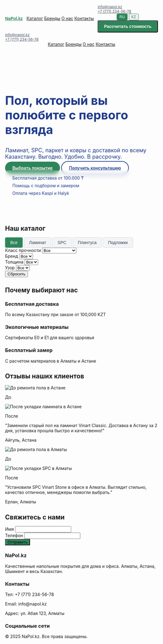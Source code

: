 <!DOCTYPE html>
<html lang="ru" id="html-lang">
<head>
  <meta charset="UTF-8">
  <meta name="viewport" content="width=device-width, initial-scale=1.0">
  <meta name="description" content="Купить ламинат, SPC, плинтуса и подложки в Казахстане. Бесплатная доставка, бесплатный замер, экологичные покрытия.">
  <meta name="keywords" content="ламинат Алматы, SPC Астана, плинтус Казахстан, подложка недорого, бесплатный замер">
  <meta property="og:title" content="NaPol.kz — Напольные покрытия в Казахстане">
  <meta property="og:description" content="Купить ламинат, SPC, плинтуса и подложки в Казахстане. Бесплатная доставка, бесплатный замер, экологичные покрытия.">
  <meta property="og:image" content="https://images.unsplash.com/photo-1618220922940-7cc2f2e9e968?ixlib=rb-4.0.3&auto=format&fit=crop&w=1350&q=80">
  <title>NaPol.kz — Напольные покрытия в Казахстане</title>
  <link href="https://cdn.jsdelivr.net/npm/tailwindcss@2.2.19/dist/tailwind.min.css" rel="stylesheet">
  <link rel="stylesheet" href="https://cdnjs.cloudflare.com/ajax/libs/font-awesome/6.0.0-beta3/css/all.min.css">
  <style>
    .hero-bg {
      background-image: url('https://images.unsplash.com/photo-1618220922940-7cc2f2e9e968?ixlib=rb-4.0.3&auto=format&fit=crop&w=1350&q=80');
      background-size: cover;
      background-position: center;
      min-height: 500px;
      display: flex;
      align-items: center;
    }
    .logo-placeholder {
      font-family: 'Montserrat', sans-serif;
      font-weight: bold;
      color: #2F855A;
    }
    .lang-btn {
      padding: 0.2rem 0.5rem;
      border: 1px solid #2F855A;
      border-radius: 0.25rem;
      color: #2F855A;
      font-size: 0.75rem;
      transition: all 0.2s;
    }
    .lang-btn.active, .lang-btn:hover {
      background-color: #2F855A;
      color: white;
    }
    .contact-info a {
      display: flex;
      align-items: center;
      color: #4B5563;
      font-size: 0.75rem;
      transition: color 0.2s;
    }
    .contact-info a:hover {
      color: #2F855A;
    }
    .header-cta {
      padding: 0.6rem 1.2rem;
      font-size: 0.875rem;
      background-color: #2F855A;
      color: white;
      border-radius: 0.25rem;
      transition: background-color 0.2s;
      font-weight: 600;
    }
    .header-cta:hover {
      background-color: #1F6140;
    }
    .header-container {
      display: flex;
      align-items: center;
      justify-content: space-between;
      flex-wrap: wrap;
    }
    .category-btn {
      padding: 0.5rem 1rem;
      border: 1px solid #D1D5DB;
      border-radius: 0.25rem;
      background-color: #F3F4F6;
      color: #374151;
      font-size: 0.875rem;
      transition: all 0.2s;
    }
    .category-btn.active, .category-btn:hover {
      background-color: #2F855A;
      color: white;
      border-color: #2F855A;
    }
    .custom-focus-ring:focus {
      outline: none;
      ring: 2px;
      ring-color: #2F855A;
    }
    .custom-hover-text:hover {
      color: #2F855A;
    }
    .price-text {
      color: #2F855A;
    }
    .custom-bg {
      background-color: #2F855A;
    }
    .custom-bg-hover:hover {
      background-color: #1F6140;
    }
    .hero-title {
      font-size: 2.5rem;
      font-weight: bold;
      color: #1E3A8A;
      line-height: 1.2;
    }
    .hero-subtitle {
      font-size: 1.125rem;
      color: #1E3A8A;
      margin-top: 0.5rem;
    }
    .hero-cta-primary {
      background-color: #2F855A;
      color: white;
      padding: 0.75rem 1.5rem;
      border-radius: 9999px;
      font-weight: 600;
      transition: background-color 0.2s;
    }
    .hero-cta-primary:hover {
      background-color: #1F6140;
    }
    .hero-cta-secondary {
      background-color: white;
      color: #1E3A8A;
      padding: 0.75rem 1.5rem;
      border-radius: 9999px;
      font-weight: 600;
      border: 2px solid #1E3A8A;
      transition: background-color 0.2s, color 0.2s;
    }
    .hero-cta-secondary:hover {
      background-color: #1E3A8A;
      color: white;
    }
    .benefit-item {
      display: flex;
      align-items: center;
      color: #1E3A8A;
      margin-bottom: 0.5rem;
      font-size: 0.875rem;
    }
    .benefit-item i {
      margin-right: 0.5rem;
      color: #1E3A8A;
    }
    .benefits-container {
      background: rgba(255, 255, 255, 0.2);
      backdrop-filter: blur(8px);
      padding: 1rem;
      border-radius: 0.5rem;
    }
    .modal {
      display: none;
      position: fixed;
      top: 0;
      left: 0;
      width: 100%;
      height: 100%;
      background-color: rgba(0, 0, 0, 0.5);
      justify-content: center;
      align-items: center;
      z-index: 1000;
    }
    .modal-content {
      background-color: white;
      padding: 2rem;
      border-radius: 0.5rem;
      max-width: 500px;
      width: 90%;
      position: relative;
    }
    .modal-close {
      position: absolute;
      top: 1rem;
      right: 1rem;
      font-size: 1.5rem;
      cursor: pointer;
      color: #4B5563;
    }
    .modal-close:hover {
      color: #2F855A;
    }
    @media (max-width: 640px) {
      .hero-bg {
        min-height: 400px;
      }
      .hero-title {
        font-size: 1.5rem;
      }
      .hero-subtitle {
        font-size: 0.875rem;
      }
      .hero-cta-primary, .hero-cta-secondary {
        padding: 0.5rem 1rem;
        font-size: 0.875rem;
      }
      .benefit-item {
        font-size: 0.75rem;
      }
      .contact-info {
        display: none;
      }
      .nav-links {
        display: none;
      }
      .header-cta {
        padding: 0.5rem 1rem;
        font-size: 0.8rem;
      }
      .lang-btn {
        font-size: 0.7rem;
        padding: 0.15rem 0.4rem;
      }
      .category-btn {
        padding: 0.4rem 0.8rem;
        font-size: 0.75rem;
      }
    }
    @media (min-width: 641px) {
      .mobile-menu-toggle {
        display: none;
      }
    }
  </style>
</head>
<body class="font-sans antialiased bg-gray-100">
  <!-- Header -->
  <header class="bg-white shadow sticky top-0 z-50">
    <nav class="container mx-auto px-4 py-3 header-container">
      <a href="/" class="text-xl sm:text-2xl logo-placeholder">NaPol.kz</a>
      <div class="nav-links hidden sm:flex space-x-4">
        <a href="#catalog" class="text-gray-700 custom-hover-text text-sm" data-lang-key="nav-catalog">Каталог</a>
        <a href="#catalog" class="text-gray-700 custom-hover-text text-sm" data-lang-key="nav-brands">Бренды</a>
        <a href="#footer" class="text-gray-700 custom-hover-text text-sm" data-lang-key="nav-about">О нас</a>
        <a href="#footer" class="text-gray-700 custom-hover-text text-sm" data-lang-key="nav-contact">Контакты</a>
      </div>
      <div class="flex items-center space-x-2 sm:space-x-3">
        <div class="contact-info hidden sm:flex space-x-3">
          <a href="mailto:info@napol.kz"><i class="fas fa-envelope mr-1 text-xs"></i><span>info@napol.kz</span></a>
          <a href="tel:+77712345678"><i class="fas fa-phone-alt mr-1 text-xs"></i><span>+7 (771) 234-56-78</span></a>
        </div>
        <div class="flex space-x-1">
          <button class="lang-btn active" data-lang="ru">RU</button>
          <button class="lang-btn" data-lang="kk">KZ</button>
        </div>
        <a href="https://wa.me/+77712345678" class="text-[#2F855A]"><i class="fab fa-whatsapp text-lg"></i></a>
        <button id="open-modal" class="header-cta" data-lang-key="hero-calculate">Рассчитать стоимость</button>
        <button id="menu-toggle" class="mobile-menu-toggle sm:hidden text-gray-700 focus:outline-none">
          <i class="fas fa-bars text-xl"></i>
        </button>
      </div>
    </nav>
    <div id="mobile-menu" class="hidden sm:hidden bg-white shadow">
      <div class="px-4 py-2 contact-info flex flex-col space-y-2">
        <a href="mailto:info@napol.kz" class="text-gray-700"><i class="fas fa-envelope mr-1 text-xs"></i><span>info@napol.kz</span></a>
        <a href="tel:+77712345678" class="text-gray-700"><i class="fas fa-phone-alt mr-1 text-xs"></i><span>+7 (771) 234-56-78</span></a>
      </div>
      <a href="#catalog" class="block px-4 py-2 text-gray-700 hover:bg-gray-100" data-lang-key="nav-catalog">Каталог</a>
      <a href="#catalog" class="block px-4 py-2 text-gray-700 hover:bg-gray-100" data-lang-key="nav-brands">Бренды</a>
      <a href="#footer" class="block px-4 py-2 text-gray-700 hover:bg-gray-100" data-lang-key="nav-about">О нас</a>
      <a href="#footer" class="block px-4 py-2 text-gray-700 hover:bg-gray-100" data-lang-key="nav-contact">Контакты</a>
    </div>
  </header>

  <!-- Modal -->
  <div id="modal" class="modal">
    <div class="modal-content">
      <span class="modal-close">×</span>
      <h2 class="text-2xl font-bold mb-4" data-lang-key="contact-title">Свяжитесь с нами</h2>
      <div class="space-y-4">
        <div>
          <label for="modal-name" class="block text-gray-700" data-lang-key="form-name">Имя</label>
          <input type="text" id="modal-name" class="w-full px-4 py-2 border rounded-lg custom-focus-ring" required>
        </div>
        <div>
          <label for="modal-phone" class="block text-gray-700" data-lang-key="form-phone">Телефон</label>
          <input type="tel" id="modal-phone" class="w-full px-4 py-2 border rounded-lg custom-focus-ring" required>
        </div>
        <button id="modal-submit" class="w-full custom-bg text-white px-4 py-2 rounded-lg custom-bg-hover" data-lang-key="form-submit">Отправить</button>
      </div>
    </div>
  </div>

  <!-- Hero Section -->
  <section class="hero-bg py-12">
    <div class="container mx-auto px-4">
      <h1 class="hero-title mb-4" data-lang-key="hero-title">Пол, который вы полюбите с первого взгляда</h1>
      <p class="hero-subtitle mb-6" data-lang-key="hero-subtitle">Ламинат, SPC, паркет и ковры с доставкой по всему Казахстану. Выгодно. Удобно. В рассрочку.</p>
      <div class="flex space-x-4 mb-6">
        <a href="#catalog" class="hero-cta-primary" data-lang-key="hero-cta-primary">Выбрать покрытие</a>
        <a href="#footer" class="hero-cta-secondary" data-lang-key="hero-cta-secondary">Получить консультацию</a>
      </div>
      <div class="benefits-container space-y-2">
        <div class="benefit-item" data-lang-key="benefit-delivery">
          <i class="fas fa-truck"></i> Бесплатная доставка от 100.000 ₸
        </div>
        <div class="benefit-item" data-lang-key="benefit-selection">
          <i class="fas fa-hand-pointer"></i> Помощь с подбором и замером
        </div>
        <div class="benefit-item" data-lang-key="benefit-payment">
          <i class="fas fa-credit-card"></i> Оплата через Kaspi и Halyk
        </div>
      </div>
    </div>
  </section>

  <!-- Catalog Section -->
  <section id="catalog" class="py-16 bg-white">
    <div class="container mx-auto px-4">
      <h2 class="text-3xl font-bold text-center mb-8" data-lang-key="catalog-title">Наш каталог</h2>
      <div id="category-buttons" class="flex flex-wrap justify-center gap-2 mb-6">
        <button class="category-btn active" data-category="all" data-lang-key="filter-all">Все</button>
        <button class="category-btn" data-category="Ламинат" data-lang-key="filter-laminate">Ламинат</button>
        <button class="category-btn" data-category="SPC" data-lang-key="filter-spc">SPC</button>
        <button class="category-btn" data-category="Плинтуса" data-lang-key="filter-plinth">Плинтуса</button>
        <button class="category-btn" data-category="Подложки" data-lang-key="filter-underlay">Подложки</button>
      </div>
      <div class="flex flex-wrap justify-center gap-4 mb-8">
        <div class="flex flex-col">
          <label for="filter-strength" class="text-sm font-semibold mb-1" data-lang-key="filter-strength-label">Класс прочности</label>
          <select id="filter-strength" class="px-4 py-2 border rounded-lg text-gray-700 custom-focus-ring">
            <option value="all" data-lang-key="filter-all">Все</option>
            <option value="32">32 класс</option>
            <option value="33">33 класс</option>
            <option value="34">34 класс</option>
            <option value="na" data-lang-key="filter-na">Не применимо</option>
          </select>
        </div>
        <div class="flex flex-col">
          <label for="filter-brand" class="text-sm font-semibold mb-1" data-lang-key="filter-brand-label">Бренд</label>
          <select id="filter-brand" class="px-4 py-2 border rounded-lg text-gray-700 custom-focus-ring">
            <option value="all" data-lang-key="filter-all">Все</option>
          </select>
        </div>
        <div class="flex flex-col">
          <label for="filter-thickness" class="text-sm font-semibold mb-1" data-lang-key="filter-thickness-label">Толщина</label>
          <select id="filter-thickness" class="px-4 py-2 border rounded-lg text-gray-700 custom-focus-ring">
            <option value="all" data-lang-key="filter-all">Все</option>
          </select>
        </div>
        <div class="flex flex-col">
          <label for="filter-pattern" class="text-sm font-semibold mb-1" data-lang-key="filter-pattern-label">Узор</label>
          <select id="filter-pattern" class="px-4 py-2 border rounded-lg text-gray-700 custom-focus-ring">
            <option value="all" data-lang-key="filter-all">Все</option>
          </select>
        </div>
        <button id="reset-filters" class="px-4 py-2 border rounded-lg text-gray-700 custom-bg-hover self-end" data-lang-key="reset-filters">Сбросить</button>
      </div>
      <div id="product-catalog" class="grid grid-cols-1 sm:grid-cols-2 lg:grid-cols-4 gap-6"></div>
    </div>
  </section>

  <!-- USP Section -->
  <section class="py-16 bg-gray-200">
    <div class="container mx-auto px-4">
      <h2 class="text-3xl font-bold text-center mb-8" data-lang-key="usp-title">Почему выбирают нас</h2>
      <div class="grid grid-cols-1 md:grid-cols-3 gap-8">
        <div class="text-center">
          <i class="fas fa-truck text-4xl text-[#2F855A] mb-4"></i>
          <h3 class="text-xl font-semibold" data-lang-key="usp-delivery-title">Бесплатная доставка</h3>
          <p class="text-gray-600" data-lang-key="usp-delivery-text">По всему Казахстану при заказе от 100,000 KZT</p>
        </div>
        <div class="text-center">
          <i class="fas fa-leaf text-4xl text-[#2F855A] mb-4"></i>
          <h3 class="text-xl font-semibold" data-lang-key="usp-materials-title">Экологичные материалы</h3>
          <p class="text-gray-600" data-lang-key="usp-materials-text">Сертификаты E0 и E1 для вашего здоровья</p>
        </div>
        <div class="text-center">
          <i class="fas fa-ruler-combined text-4xl text-[#2F855A] mb-4"></i>
          <h3 class="text-xl font-semibold" data-lang-key="usp-measurement-title">Бесплатный замер</h3>
          <p class="text-gray-600" data-lang-key="usp-measurement-text">С расчетом материалов в Алматы и Астане</p>
        </div>
      </div>
    </div>
  </section>

  <!-- Reviews Section -->
  <section class="py-16 bg-white">
    <div class="container mx-auto px-4">
      <h2 class="text-3xl font-bold text-center mb-8" data-lang-key="reviews-title">Отзывы наших клиентов</h2>
      <div class="grid grid-cols-1 md:grid-cols-2 gap-8">
        <div class="bg-gray-100 p-6 rounded-lg shadow">
          <div class="grid grid-cols-1 sm:grid-cols-2 gap-4 mb-4">
            <div>
              <img src="https://images.unsplash.com/photo-1513519245088-0e12902e5a38?ixlib=rb-4.0.3&auto=format&fit=crop&w=300&q=80" alt="До ремонта пола в Астане" class="w-full h-48 object-cover rounded-lg">
              <p class="text-center text-sm font-semibold mt-2" data-lang-key="review-before">До</p>
            </div>
            <div>
              <img src="https://images.unsplash.com/photo-1600585154340-be6161a56a0c?ixlib=rb-4.0.3&auto=format&fit=crop&w=300&q=80" alt="После укладки ламината в Астане" class="w-full h-48 object-cover rounded-lg">
              <p class="text-center text-sm font-semibold mt-2" data-lang-key="review-after">После</p>
            </div>
          </div>
          <p class="text-gray-600 italic mb-4">"Заменили старый пол на ламинат Vinart Classic. Доставка в Астану за 2 дня, установка прошла быстро и качественно!"</p>
          <p class="font-semibold">Айгуль, Астана</p>
        </div>
        <div class="bg-gray-100 p-6 rounded-lg shadow">
          <div class="grid grid-cols-1 sm:grid-cols-2 gap-4 mb-4">
            <div>
              <img src="https://images.unsplash.com/photo-1513519245088-0e12902e5a38?ixlib=rb-4.0.3&auto=format&fit=crop&w=300&q=80" alt="До ремонта пола в Алматы" class="w-full h-48 object-cover rounded-lg">
              <p class="text-center text-sm font-semibold mt-2" data-lang-key="review-before">До</p>
            </div>
            <div>
              <img src="https://images.unsplash.com/photo-1600585154340-be6161a56a0c?ixlib=rb-4.0.3&auto=format&fit=crop&w=300&q=80" alt="После укладки SPC в Алматы" class="w-full h-48 object-cover rounded-lg">
              <p class="text-center text-sm font-semibold mt-2" data-lang-key="review-after">После</p>
            </div>
          </div>
          <p class="text-gray-600 italic mb-4">"Установили SPC Vinart Stone в офисе в Алматы. Выглядит стильно, качество отличное, менеджеры помогли выбрать."</p>
          <p class="font-semibold">Ерлан, Алматы</p>
        </div>
      </div>
    </div>
  </section>

  <!-- Contact Form -->
  <section id="contact" class="py-16 bg-gray-200">
    <div class="container mx-auto px-4">
      <h2 class="text-3xl font-bold text-center mb-8" data-lang-key="contact-title">Свяжитесь с нами</h2>
      <div class="max-w-lg mx-auto bg-white p-8 rounded-lg shadow">
        <div class="space-y-4">
          <div>
            <label for="name" class="block text-gray-700" data-lang-key="form-name">Имя</label>
            <input type="text" id="name" class="w-full px-4 py-2 border rounded-lg custom-focus-ring" required>
          </div>
          <div>
            <label for="phone" class="block text-gray-700" data-lang-key="form-phone">Телефон</label>
            <input type="tel" id="phone" class="w-full px-4 py-2 border rounded-lg custom-focus-ring" required>
          </div>
          <button id="submit-form" class="w-full custom-bg text-white px-4 py-2 rounded-lg custom-bg-hover" data-lang-key="form-submit">Отправить</button>
        </div>
      </div>
    </div>
  </section>

  <!-- Footer -->
  <footer id="footer" class="bg-gray-800 text-white py-8">
    <div class="container mx-auto px-4">
      <div class="grid grid-cols-1 md:grid-cols-3 gap-8">
        <div>
          <h3 class="text-xl font-semibold mb-4">NaPol.kz</h3>
          <p class="text-gray-400">Качественные напольные покрытия для дома и офиса. Алматы, Астана, Шымкент и весь Казахстан.</p>
        </div>
        <div>
          <h3 class="text-xl font-semibold mb-4">Контакты</h3>
          <p class="text-gray-400">Тел: +7 (771) 234-56-78</p>
          <p class="text-gray-400">Email: info@napol.kz</p>
          <p class="text-gray-400">Адрес: ул. Абая 123, Алматы</p>
        </div>
        <div>
          <h3 class="text-xl font-semibold mb-4">Социальные сети</h3>
          <div class="flex space-x-4">
            <a href="#" class="text-gray-400 hover:text-[#2F855A]"><i class="fab fa-instagram text-xl"></i></a>
            <a href="#" class="text-gray-400 hover:text-[#2F855A]"><i class="fab fa-whatsapp text-xl"></i></a>
            <a href="#" class="text-gray-400 hover:text-[#2F855A]"><i class="fab fa-telegram text-xl"></i></a>
          </div>
        </div>
      </div>
      <p class="text-center text-gray-400 mt-8">© 2025 NaPol.kz. Все права защищены.</p>
    </div>
  </footer>

  <!-- JavaScript -->
  <script>
    const translations = {
      ru: {
        'nav-catalog': 'Каталог',
        'nav-brands': 'Бренды',
        'nav-about': 'О нас',
        'nav-contact': 'Контакты',
        'hero-title': 'Пол, который вы полюбите с первого взгляда',
        'hero-subtitle': 'Ламинат, SPC, паркет и ковры с доставкой по всему Казахстану. Выгодно. Удобно. В рассрочку.',
        'hero-cta-primary': 'Выбрать покрытие',
        'hero-cta-secondary': 'Получить консультацию',
        'benefit-delivery': 'Бесплатная доставка от 100.000 ₸',
        'benefit-selection': 'Помощь с подбором и замером',
        'benefit-payment': 'Оплата через Kaspi и Halyk',
        'hero-calculate': 'Рассчитать стоимость',
        'usp-title': 'Почему выбирают нас',
        'usp-delivery-title': 'Бесплатная доставка',
        'usp-delivery-text': 'По всему Казахстану при заказе от 100,000 KZT',
        'usp-materials-title': 'Экологичные материалы',
        'usp-materials-text': 'Сертификаты E0 и E1 для вашего здоровья',
        'usp-measurement-title': 'Бесплатный замер',
        'usp-measurement-text': 'С расчетом материалов в Алматы и Астане',
        'catalog-title': 'Наш каталог',
        'filter-all': 'Все',
        'filter-laminate': 'Ламинат',
        'filter-spc': 'SPC',
        'filter-plinth': 'Плинтуса',
        'filter-underlay': 'Подложки',
        'add-to-cart': 'В корзину',
        'filter-strength-label': 'Класс прочности',
        'filter-brand-label': 'Бренд',
        'filter-thickness-label': 'Толщина',
        'filter-pattern-label': 'Узор',
        'filter-na': 'Не применимо',
        'filter-pattern-wood': 'Дерево',
        'filter-pattern-stone': 'Камень',
        'filter-pattern-solid': 'Однотонный',
        'filter-pattern-white': 'Белый',
        'filter-pattern-oak': 'Дуб',
        'reset-filters': 'Сбросить',
        'reviews-title': 'Отзывы наших клиентов',
        'review-before': 'До',
        'review-after': 'После',
        'contact-title': 'Свяжитесь с нами',
        'form-name': 'Имя',
        'form-phone': 'Телефон',
        'form-submit': 'Отправить',
        'form-success': 'Спасибо, {name}! Мы свяжемся с вами по телефону {phone}.',
        'form-error': 'Пожалуйста, заполните имя и телефон.',
        'form-submit-error': 'Ошибка отправки данных. Попробуйте снова.',
        'breadcrumb-home': 'Главная'
      },
      kk: {
        'nav-catalog': 'Каталог',
        'nav-brands': 'Брендтер',
        'nav-about': 'Біз туралы',
        'nav-contact': 'Байланыстар',
        'hero-title': 'Бірінші көзқарастан ұнататын еден',
        'hero-subtitle': 'Ламинат, SPC, паркет және кілемдер, бүкіл Қазақстан бойынша жеткізумен. Тиімді. Ыңғайлы. Бөліп төлеумен.',
        'hero-cta-primary': 'Еденді таңдау',
        'hero-cta-secondary': 'Кеңес алу',
        'benefit-delivery': '100.000 ₸-тан тегін жеткізу',
        'benefit-selection': 'Таңдауға және өлшеуге көмек',
        'benefit-payment': 'Kaspi және Halyk арқылы төлем',
        'hero-calculate': 'Құнын есептеу',
        'usp-title': 'Неліктен бізді таңдайды',
        'usp-delivery-title': 'Тегін жеткізу',
        'usp-delivery-text': '100,000 KZT-тен бастап тапсырыс бойынша бүкіл Қазақстан бойынша',
        'usp-materials-title': 'Экологиялық материалдар',
        'usp-materials-text': 'Сіздің денсаулығыңыз үшін E0 және E1 сертификаттары',
        'usp-measurement-title': 'Тегін өлшеу',
        'usp-measurement-text': 'Алматы мен Астанада материалдарды есептеумен',
        'catalog-title': 'Біздің каталог',
        'filter-all': 'Барлығы',
        'filter-laminate': 'Ламинат',
        'filter-spc': 'SPC',
        'filter-plinth': 'Плинтустар',
        'filter-underlay': 'Төсеніштер',
        'add-to-cart': 'Себетке салу',
        'filter-strength-label': 'Мықтылық класы',
        'filter-brand-label': 'Бренд',
        'filter-thickness-label': 'Қалыңдық',
        'filter-pattern-label': 'Өрнек',
        'filter-na': 'Қолданылмайды',
        'filter-pattern-wood': 'Ағаш',
        'filter-pattern-stone': 'Тас',
        'filter-pattern-solid': 'Біртүсті',
        'filter-pattern-white': 'Ақ',
        'filter-pattern-oak': 'Емен',
        'reset-filters': 'Қалпына келтіру',
        'reviews-title': 'Біздің клиенттердің пікірлері',
        'review-before': 'Ремонт алдында',
        'review-after': 'Ремонттан кейін',
        'contact-title': 'Бізбен байланысыңыз',
        'form-name': 'Аты',
        'form-phone': 'Телефон',
        'form-submit': 'Жіберу',
        'form-success': 'Рақмет, {name}! Біз сізге {phone} телефоны арқылы хабарласамыз.',
        'form-error': 'Аты мен телефонды толтырыңыз.',
        'form-submit-error': 'Деректерді жіберу қатесі. Қайтадан көріңіз.',
        'breadcrumb-home': 'Басты бет'
      }
    };

    const langButtons = document.querySelectorAll('.lang-btn');
    const htmlLang = document.getElementById('html-lang');

    function setLanguage(lang) {
      localStorage.setItem('language', lang);
      htmlLang.setAttribute('lang', lang === 'ru' ? 'ru' : 'kk');
      document.querySelectorAll('[data-lang-key]').forEach(element => {
        const key = element.getAttribute('data-lang-key');
        if (translations[lang][key]) {
          element.textContent = translations[lang][key];
          element.style.textAlign = 'justify';
        } else {
          console.warn(`Translation for key "${key}" not found in language "${lang}"`);
        }
      });
      langButtons.forEach(btn => {
        btn.classList.toggle('active', btn.getAttribute('data-lang') === lang);
      });
      document.querySelectorAll('.category-btn').forEach(btn => {
        const key = btn.getAttribute('data-lang-key');
        if (translations[lang][key]) {
          btn.textContent = translations[lang][key];
        }
      });
    }

    langButtons.forEach(button => {
      button.addEventListener('click', () => {
        const lang = button.getAttribute('data-lang');
        setLanguage(lang);
      });
    });

    const savedLang = localStorage.getItem('language') || 'ru';
    setLanguage(savedLang);

    const menuToggle = document.getElementById('menu-toggle');
    const mobileMenu = document.getElementById('mobile-menu');
    menuToggle.addEventListener('click', () => {
      mobileMenu.classList.toggle('hidden');
    });

    // Modal functionality
    const modal = document.getElementById('modal');
    const openModalBtn = document.getElementById('open-modal');
    const closeModalBtn = document.querySelector('.modal-close');
    const modalSubmitBtn = document.getElementById('modal-submit');

    openModalBtn.addEventListener('click', () => {
      modal.style.display = 'flex';
    });

    closeModalBtn.addEventListener('click', () => {
      modal.style.display = 'none';
    });

    window.addEventListener('click', (e) => {
      if (e.target === modal) {
        modal.style.display = 'none';
      }
    });

    modalSubmitBtn.addEventListener('click', () => {
      const name = document.getElementById('modal-name').value;
      const phone = document.getElementById('modal-phone').value;
      const currentLang = localStorage.getItem('language') || 'ru';

      if (name && phone) {
        const now = new Date();
        const timestamp = now.toLocaleString('ru-RU', { timeZone: 'Asia/Almaty' });

        const formData = new URLSearchParams();
        formData.append('name', name);
        formData.append('phone', phone);
        formData.append('timestamp', timestamp);

        const googleScriptUrl = 'https://script.google.com/macros/s/AKfycbyy4BY5fj3RFRtys0OV0CnjmZNlq7r8jmPSOhQ0LTk2IuNw11Bnu4v7SiUJSkIRaW4r/exec';

        fetch(googleScriptUrl, {
          method: 'POST',
          body: formData
        })
        .then(response => {
          if (response.ok) {
            const successMessage = translations[currentLang]['form-success']
              .replace('{name}', name)
              .replace('{phone}', phone);
            alert(successMessage);
            document.getElementById('modal-name').value = '';
            document.getElementById('modal-phone').value = '';
            modal.style.display = 'none';
          } else {
            alert(translations[currentLang]['form-submit-error']);
          }
        })
        .catch(error => {
          console.log('CORS error ignored:', error);
          const successMessage = translations[currentLang]['form-success']
            .replace('{name}', name)
            .replace('{phone}', phone);
          alert(successMessage);
          document.getElementById('modal-name').value = '';
          document.getElementById('modal-phone').value = '';
          modal.style.display = 'none';
        });
      } else {
        alert(translations[currentLang]['form-error']);
      }
    });

    const googleSheetApiUrl = 'https://script.google.com/macros/s/AKfycbzcXIf1nL377MNHgdA7muwz6diDrN9628TN_fJpcbTEwN5Fxf_nyYIqeMHqObzgmWKO/exec';

    fetch(googleSheetApiUrl)
      .then(response => response.json())
      .then(products => {
        const productCatalog = document.getElementById('product-catalog');
        const filterBrand = document.getElementById('filter-brand');
        const filterThickness = document.getElementById('filter-thickness');
        const filterPattern = document.getElementById('filter-pattern');

        const brands = [...new Set(products.map(p => p['Производитель']))].sort();
        const thicknesses = [...new Set(products.map(p => p['Толщина'].replace(' мм', '')))].sort((a, b) => parseFloat(a) - parseFloat(b));
        const patterns = [...new Set(products.map(p => p['Узор']))].sort();

        brands.forEach(brand => {
          const option = document.createElement('option');
          option.value = brand.toLowerCase();
          option.textContent = brand;
          filterBrand.appendChild(option);
        });

        thicknesses.forEach(thickness => {
          const option = document.createElement('option');
          option.value = thickness;
          option.textContent = thickness + ' мм';
          filterThickness.appendChild(option);
        });

        patterns.forEach(pattern => {
          const option = document.createElement('option');
          option.value = pattern;
          option.textContent = pattern;
          filterPattern.appendChild(option);
        });

        products.forEach(product => {
          const category = product['Категория'] ? product['Категория'].toLowerCase() : 'other';
          const card = document.createElement('div');
          card.className = 'product-card bg-gray-100 rounded-lg shadow overflow-hidden';
          card.setAttribute('data-category', category);
          card.setAttribute('data-strength-class', product['Класс'] || 'na');
          card.setAttribute('data-brand', product['Производитель'].toLowerCase());
          card.setAttribute('data-thickness', product['Толщина'].replace(' мм', ''));
          card.setAttribute('data-pattern', product['Узор']);
          card.innerHTML = `
            <a href="product.html?articul=${product['Артикул']}&category=${encodeURIComponent(product['Категория'])}">
              <img src="${product['Image URL']}" alt="${product['Наименование']}" class="w-full h-48 object-cover">
              <div class="p-4">
                <h3 class="text-lg font-semibold">${product['Наименование']}</h3>
                <p class="text-gray-600">${product['Класс'] ? product['Класс'] + ' класс, ' : ''}${product['Толщина']}, ${product['Узор'].toLowerCase()}</p>
                <p class="price-text font-bold">${product['Цена']}</p>
              </div>
            </a>
            <a href="#" class="block mx-4 mb-4 text-center custom-bg text-white px-4 py-2 rounded custom-bg-hover" data-lang-key="add-to-cart">В корзину</a>
          `;
          productCatalog.appendChild(card);
        });

        applyFilters();

        const urlParams = new URLSearchParams(window.location.hash.replace('#catalog', ''));
        const categoryFromUrl = urlParams.get('category');
        if (categoryFromUrl) {
          selectedCategory = decodeURIComponent(categoryFromUrl).toLowerCase();
          const categoryButton = document.querySelector(`.category-btn[data-category="${decodeURIComponent(categoryFromUrl)}"]`);
          if (categoryButton) {
            categoryButtons.forEach(btn => btn.classList.remove('active'));
            categoryButton.classList.add('active');
            applyFilters();
          }
        }
      })
      .catch(error => {
        console.error('Ошибка при загрузке каталога:', error);
        document.getElementById('product-catalog').innerHTML = '<p class="text-center text-gray-600">Ошибка загрузки каталога. Попробуйте позже.</p>';
      });

    const categoryButtons = document.querySelectorAll('.category-btn');
    const filterStrength = document.getElementById('filter-strength');
    const filterBrand = document.getElementById('filter-brand');
    const filterThickness = document.getElementById('filter-thickness');
    const filterPattern = document.getElementById('filter-pattern');
    const resetFilters = document.getElementById('reset-filters');
    let selectedCategory = 'all';

    categoryButtons.forEach(button => {
      button.addEventListener('click', () => {
        selectedCategory = button.getAttribute('data-category');
        categoryButtons.forEach(btn => btn.classList.remove('active'));
        button.classList.add('active');
        applyFilters();
      });
    });

    function applyFilters() {
      const category = selectedCategory.toLowerCase();
      const strength = filterStrength.value;
      const brand = filterBrand.value;
      const thickness = filterThickness.value;
      const pattern = filterPattern.value;

      const productCards = document.querySelectorAll('.product-card');
      productCards.forEach(card => {
        const cardCategory = card.dataset.category;
        const cardStrength = card.dataset.strengthClass;
        const cardBrand = card.dataset.brand;
        const cardThickness = card.dataset.thickness;
        const cardPattern = card.dataset.pattern;

        const categoryMatch = category === 'all' || cardCategory === category;
        const strengthMatch = strength === 'all' || cardStrength === strength;
        const brandMatch = brand === 'all' || cardBrand === brand;
        const thicknessMatch = thickness === 'all' || cardThickness === thickness;
        const patternMatch = pattern === 'all' || cardPattern === pattern;

        if (categoryMatch && strengthMatch && brandMatch && thicknessMatch && patternMatch) {
          card.style.display = 'block';
        } else {
          card.style.display = 'none';
        }
      });
    }

    filterStrength.addEventListener('change', applyFilters);
    filterBrand.addEventListener('change', applyFilters);
    filterThickness.addEventListener('change', applyFilters);
    filterPattern.addEventListener('change', applyFilters);

    resetFilters.addEventListener('click', () => {
      selectedCategory = 'all';
      categoryButtons.forEach(btn => btn.classList.remove('active'));
      document.querySelector('.category-btn[data-category="all"]').classList.add('active');
      filterStrength.value = 'all';
      filterBrand.value = 'all';
      filterThickness.value = 'all';
      filterPattern.value = 'all';
      applyFilters();
    });

    const formButton = document.getElementById('submit-form');
    formButton.addEventListener('click', () => {
      const name = document.getElementById('name').value;
      const phone = document.getElementById('phone').value;
      const currentLang = localStorage.getItem('language') || 'ru';

      if (name && phone) {
        const now = new Date();
        const timestamp = now.toLocaleString('ru-RU', { timeZone: 'Asia/Almaty' });

        const formData = new URLSearchParams();
        formData.append('name', name);
        formData.append('phone', phone);
        formData.append('timestamp', timestamp);

        const googleScriptUrl = 'https://script.google.com/macros/s/AKfycbyy4BY5fj3RFRtys0OV0CnjmZNlq7r8jmPSOhQ0LTk2IuNw11Bnu4v7SiUJSkIRaW4r/exec';

        fetch(googleScriptUrl, {
          method: 'POST',
          body: formData
        })
        .then(response => {
          if (response.ok) {
            const successMessage = translations[currentLang]['form-success']
              .replace('{name}', name)
              .replace('{phone}', phone);
            alert(successMessage);
            document.getElementById('name').value = '';
            document.getElementById('phone').value = '';
          } else {
            alert(translations[currentLang]['form-submit-error']);
          }
        })
        .catch(error => {
          console.log('CORS error ignored:', error);
          const successMessage = translations[currentLang]['form-success']
            .replace('{name}', name)
            .replace('{phone}', phone);
          alert(successMessage);
          document.getElementById('name').value = '';
          document.getElementById('phone').value = '';
        });
      } else {
        alert(translations[currentLang]['form-error']);
      }
    });
  </script>
</body>
</html>
